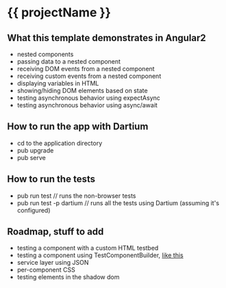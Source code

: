 # {{ projectName }}

## What this template demonstrates in Angular2
 - nested components
 - passing data to a nested component
 - receiving DOM events from a nested component
 - receiving custom events from a nested component
 - displaying variables in HTML
 - showing/hiding DOM elements based on state
 - testing asynchronous behavior using expectAsync
 - testing asynchronous behavior using async/await

## How to run the app with Dartium
 - cd to the application directory
 - pub upgrade
 - pub serve
 
## How to run the tests
 - pub run test // runs the non-browser tests
 - pub run test -p dartium // runs all the tests using Dartium (assuming it's configured)
 
## Roadmap, stuff to add
 - testing a component with a custom HTML testbed
 - testing a component using TestComponentBuilder, [like this](https://github.com/angular/angular/blob/0db88f34b8ee20c5b6f926d2c92481de74d3f030/modules/angular2/test/test_lib/test_component_builder_spec.ts)
 - service layer using JSON
 - per-component CSS
 - testing elements in the shadow dom